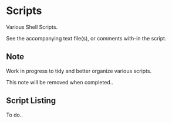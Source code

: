 # Scripts

Various Shell Scripts.

See the accompanying text file(s), or comments with-in the script.

## Note

Work in progress to tidy and better organize various scripts.

This note will be removed when completed..

## Script Listing

To do..
